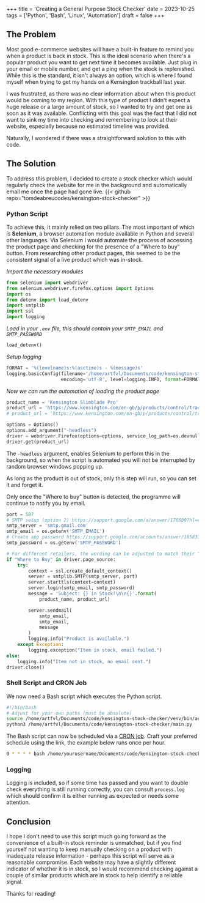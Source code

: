 +++
title = 'Creating a General Purpose Stock Checker'
date = 2023-10-25
tags = ['Python', 'Bash', 'Linux', 'Automation']
draft = false
+++

## The Problem
Most good e-commerce websites will have a built-in feature to remind you when a product is back in stock. This is the ideal scenario when there's a popular product you want to get next time it becomes available. Just plug in your email or mobile number, and get a ping when the stock is replenished. While this is the standard, it isn't always an option, which is where I found myself when trying to get my hands on a Kensington trackball last year. 

I was frustrated, as there was no clear information about when this product would be coming to my region. With this type of product I didn't expect a huge release or a large amount of stock, so I wanted to try and get one as soon as it was available. Conflicting with this goal was the fact that I did not want to sink my time into checking and remembering to look at their website, especially because no estimated timeline was provided.

Naturally, I wondered if there was a straightforward solution to this with code.

## The Solution
To address this problem, I decided to create a stock checker which would regularly check the website for me in the background and automatically email me once the page had gone live.
{{< github repo="tomdeabreucodes/kensington-stock-checker" >}}

### Python Script
To achieve this, it mainly relied on two pillars. The most important of which is **Selenium**, a browser automation module available in Python and several other languages. Via Selenium I would automate the process of accessing the product page and checking for the presence of a "Where to buy" button. From researching other product pages, this seemed to be the consistent signal of a live product which was in-stock.

*Import the necessary modules*
```python
from selenium import webdriver
from selenium.webdriver.firefox.options import Options
import os
from dotenv import load_dotenv
import smtplib
import ssl
import logging
```

*Load in your `.env` file, this should contain your `SMTP_EMAIL` and `SMTP_PASSWORD`*
```python
load_dotenv()
```
*Setup logging*
```python
FORMAT = '%(levelname)s:%(asctime)s - %(message)s'
logging.basicConfig(filename='/home/artfvl/Documents/code/kensington-stock-checker/process.log',
                    encoding='utf-8', level=logging.INFO, format=FORMAT)
```
*Now we can run the automation of loading the product page*
```python
product_name = 'Kensington Slimblade Pro'
product_url = 'https://www.kensington.com/en-gb/p/products/control/trackballs/slimblade-pro-trackball-1/'  # Target product
# product_url = 'https://www.kensington.com/en-gb/p/products/control/trackballs/slimblade-trackball/' # Known in-stock product for testing

options = Options()
options.add_argument("-headless")
driver = webdriver.Firefox(options=options, service_log_path=os.devnull)
driver.get(product_url)
```

The `-headless` argument, enables Selenium to perform this in the background, so when the script is automated you will not be interrupted by random browser windows popping up.

As long as the product is out of stock, only this step will run, so you can set it and forget it.

Only once the "Where to buy" button is detected, the programme will continue to notify you by email.

```python
port = 587
# SMTP setup (option 2) https://support.google.com/a/answer/176600?hl=en
smtp_server = 'smtp.gmail.com'
smtp_email = os.getenv('SMTP_EMAIL')
# Create app password https://support.google.com/accounts/answer/185833?hl=en#zippy=%2Cwhy-you-may-need-an-app-password
smtp_password = os.getenv('SMTP_PASSWORD')

# For different retailers, the wording can be adjusted to match their "in stock" identifier
if "Where to Buy" in driver.page_source:
    try:
        context = ssl.create_default_context()
        server = smtplib.SMTP(smtp_server, port)
        server.starttls(context=context)
        server.login(smtp_email, smtp_password)
        message = 'Subject: {} in Stock!\n\n{}'.format(
            product_name, product_url)

        server.sendmail(
            smtp_email,
            smtp_email,
            message
        )
        logging.info("Product is available.")
    except Exception:
        logging.exception("Item in stock, email failed.")
else:
    logging.info("Item not in stock, no email sent.")
driver.close()
```
### Shell Script and CRON Job
We now need a Bash script which executes the Python script.
```bash
#!/bin/bash
# Adjust for your own paths (must be absolute)
source /home/artfvl/Documents/code/kensington-stock-checker/venv/bin/activate
python3 /home/artfvl/Documents/code/kensington-stock-checker/main.py
```
The Bash script can now be scheduled via a [CRON job](https://crontab.guru/). Craft your preferred schedule using the link, the example below runs once per hour.

```bash
0 * * * * bash /home/yourusername/Documents/code/kensington-stock-checker/main.sh
```

### Logging
Logging is included, so if some time has passed and you want to double check everything is still running correctly, you can consult `process.log` which should confirm it is either running as expected or needs some attention.

## Conclusion
I hope I don't need to use this script much going forward as the convenience of a built-in stock reminder is unmatched, but if you find yourself not wanting to keep manually checking on a product with inadequate release information - perhaps this script will serve as a reasonable compromise. Each website may have a slightly different indicator of whether it is in stock, so I would recommend checking against a couple of similar products which are in stock to help identify a reliable signal.

Thanks for reading!